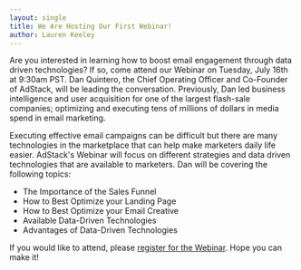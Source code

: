 ```yaml
---
layout: single
title: We Are Hosting Our First Webinar!
author: Lauren Keeley
---
```


Are you interested in learning how to boost email engagement through data driven technologies? If so, come attend our Webinar on Tuesday, July 16th at 9:30am PST. Dan Quintero, the Chief Operating Officer and Co-Founder of AdStack, will be leading the conversation. Previously, Dan led business intelligence and user acquisition for one of the largest flash-sale companies; optimizing and executing tens of millions of dollars in media spend in email marketing. 

Executing effective email campaigns can be difficult but there are many technologies in the marketplace that can help make marketers daily life easier. AdStack's Webinar will focus on different strategies and data driven technologies that are available to marketers. Dan will be covering the following topics:

* The Importance of the Sales Funnel
* How to Best Optimize your Landing Page
* How to Best Optimize your Email Creative
* Available Data-Driven Technologies
* Advantages of Data-Driven Technologies 

If you would like to attend, please [register for the Webinar](http://webinar-emailengagement-datadriventechnologies.eventbrite.com/). Hope you can make it! 
